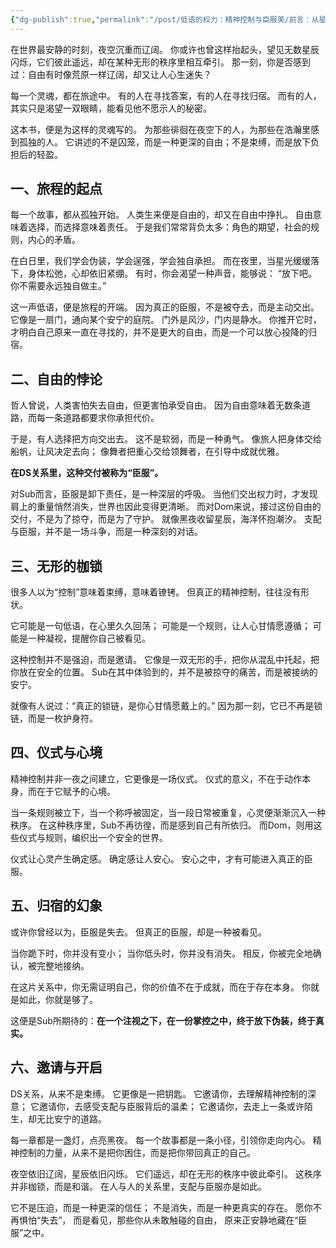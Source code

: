 ```yaml
---
{"dg-publish":true,"permalink":"/post/低语的权力：精神控制与臣服美/前言：从星空开始/"}
---
```



在世界最安静的时刻，夜空沉重而辽阔。
你或许也曾这样抬起头，望见无数星辰闪烁，它们彼此遥远，却在某种无形的秩序里相互牵引。
那一刻，你是否感到过：自由有时像荒原一样辽阔，却又让人心生迷失？

每一个灵魂，都在旅途中。
有的人在寻找答案，有的人在寻找归宿。
而有的人，其实只是渴望一双眼睛，能看见他不愿示人的秘密。

这本书，便是为这样的灵魂写的。
为那些徘徊在夜空下的人，为那些在浩瀚里感到孤独的人。
它讲述的不是囚笼，而是一种更深的自由；不是束缚，而是放下负担后的轻盈。
## 一、旅程的起点

每一个故事，都从孤独开始。
人类生来便是自由的，却又在自由中挣扎。
自由意味着选择，而选择意味着责任。
于是我们常常背负太多：角色的期望，社会的规则，内心的矛盾。

在白日里，我们学会伪装，学会逞强，学会独自承担。
而在夜里，当星光缓缓落下，身体松弛，心却依旧紧绷。
有时，你会渴望一种声音，能够说：
“放下吧。你不需要永远独自做主。”

这一声低语，便是旅程的开端。
因为真正的臣服，不是被夺去，而是主动交出。
它像是一扇门，通向某个安宁的庭院。
门外是风沙，门内是静水。
你推开它时，才明白自己原来一直在寻找的，并不是更大的自由，而是一个可以放心投降的归宿。

## 二、自由的悖论

哲人曾说，人类害怕失去自由，但更害怕承受自由。
因为自由意味着无数条道路，而每一条道路都要求你承担代价。

于是，有人选择把方向交出去。
这不是软弱，而是一种勇气。
像旅人把身体交给船帆，让风决定去向；
像舞者把重心交给领舞者，在引导中成就优雅。

**在DS关系里，这种交付被称为“臣服”。**

对Sub而言，臣服是卸下责任，是一种深层的呼吸。
当他们交出权力时，才发现肩上的重量悄然消失，世界也因此变得更清晰。
而对Dom来说，接过这份自由的交付，不是为了掠夺，而是为了守护。
就像黑夜收留星辰，海洋怀抱潮汐。
支配与臣服，并不是一场斗争，而是一种深刻的对话。
## 三、无形的枷锁

很多人以为“控制”意味着束缚，意味着镣铐。
但真正的精神控制，往往没有形状。

它可能是一句低语，在心里久久回荡；
可能是一个规则，让人心甘情愿遵循；
可能是一种凝视，提醒你自己被看见。

这种控制并不是强迫，而是邀请。
它像是一双无形的手，把你从混乱中托起，把你放在安全的位置。
Sub在其中体验到的，并不是被掠夺的痛苦，而是被接纳的安宁。

就像有人说过：“真正的锁链，是你心甘情愿戴上的。”
因为那一刻，它已不再是锁链，而是一枚护身符。
## 四、仪式与心境
精神控制并非一夜之间建立，它更像是一场仪式。
仪式的意义，不在于动作本身，而在于它赋予的心境。

当一条规则被立下，当一个称呼被固定，当一段日常被重复，心灵便渐渐沉入一种秩序。
在这种秩序里，Sub不再彷徨，而是感到自己有所依归。
而Dom，则用这些仪式与规则，编织出一个安全的世界。

仪式让心灵产生确定感。
确定感让人安心。
安心之中，才有可能进入真正的臣服。
## 五、归宿的幻象
或许你曾经以为，臣服是失去。
但真正的臣服，却是一种被看见。

当你跪下时，你并没有变小；
当你低头时，你并没有消失。
相反，你被完全地确认，被完整地接纳。

在这片关系中，你无需证明自己，你的价值不在于成就，而在于存在本身。
你就是如此，你就是够了。

这便是Sub所期待的：**在一个注视之下，在一份掌控之中，终于放下伪装，终于真实。**
## 六、邀请与开启

DS关系，从来不是束缚。
它更像是一把钥匙。
它邀请你，去理解精神控制的深意；
它邀请你，去感受支配与臣服背后的温柔；
它邀请你，去走上一条或许陌生，却无比安宁的道路。

每一章都是一盏灯，点亮黑夜。
每一个故事都是一条小径，引领你走向内心。
精神控制的力量，从来不是把你困住，而是把你带回真正的自己。

夜空依旧辽阔，星辰依旧闪烁。
它们遥远，却在无形的秩序中彼此牵引。
这秩序并非枷锁，而是和谐。
在人与人的关系里，支配与臣服亦是如此。

它不是压迫，而是一种更深的信任；
不是消失，而是一种更真实的存在。
愿你不再惧怕“失去”，
而是看见，那些你从未敢触碰的自由，
原来正安静地藏在“臣服”之中。



